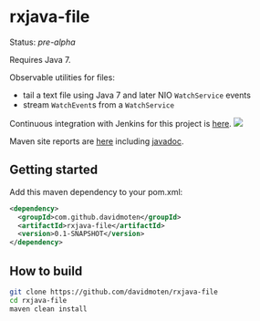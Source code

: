 rxjava-file
===========

Status: *pre-alpha*

Requires Java 7.

Observable utilities for files:
* tail a text file using Java 7 and later NIO ```WatchService``` events
* stream ```WatchEvent```s from a ```WatchService```

Continuous integration with Jenkins for this project is [here](https://xuml-tools.ci.cloudbees.com/). <a href="https://xuml-tools.ci.cloudbees.com/"><img  src="http://web-static-cloudfront.s3.amazonaws.com/images/badges/BuiltOnDEV.png"/></a>

Maven site reports are [here](http://davidmoten.github.io/rxjava-file/index.html) including [javadoc](http://davidmoten.github.io/rxjava-file/apidocs/index.html).

Getting started
----------------
Add this maven dependency to your pom.xml:
```xml
<dependency>
  <groupId>com.github.davidmoten</groupId>
  <artifactId>rxjava-file</artifactId>
  <version>0.1-SNAPSHOT</version>
</dependency>
```

How to build
----------------

```bash
git clone https://github.com/davidmoten/rxjava-file
cd rxjava-file
maven clean install 
```



